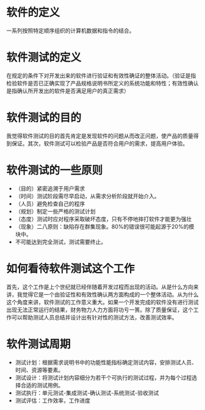 # 软件的定义
一系列按照特定顺序组织的计算机数据和指令的结合。
# 软件测试的定义
在规定的条件下对开发出来的软件进行验证和有效性确证的整体活动。（验证是指检验软件是否已正确实现了产品规格说明书所定义的系统功能和特性；有效性确认是指确认所开发出的软件是否满足用户的真正需求）
# 软件测试的目的
我觉得软件测试的目的首先肯定是发现软件的问题从而改正问题，使产品的质量得到保证。其次，软件测试可以检验产品是否符合用户的需求，提高用户体验。
# 软件测试的一些原则
+ （目的）紧密追溯于用户需求
+ （时间）测试阶段需尽早启动，从需求分析阶段就开始介入。
+ （人员）避免检查自己的程序
+ （规划）制定一些严格的测试计划
+ （态度）测试时应对程序采取破坏态度，只有不停地摔打软件才能更为强壮
+ （现象）二八原则：缺陷存在群集现象。80%的错误很可能起源于20%的模块中。
+ 不可能达到完全测试，测试需要终止。
# 如何看待软件测试这个工作
首先，这个工作是上个世纪就已经伴随着开发过程而出现的活动。从是什么方向来讲，我觉得它是一个由验证性和有效性确认两方面构成的一个整体活动。从为什么这个角度来讲，软件测试的工作意义重大。如果一个开发完成的软件没有进行测试出现无法正常运行的结果，财务物力人力方面将功亏一篑。除了质量保证，这个工作可以帮助测试人员总结并设计出有针对性的测试方法，改善测试效率。
# 软件测试周期
+ 测试计划：根据需求说明书中的功能性能指标确定测试内容，安排测试人员、时间、资源等要素。
+ 测试设计：将测试计划内容细分为若干个可执行的测试过程，并为每个过程选择合适的测试用例。
+ 测试执行：单元测试-集成测试-确认测试-系统测试-验收测试
+ 测试评估：工作效率，工作进度